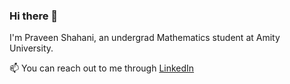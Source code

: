 ### Hi there 👋
I'm Praveen Shahani, an undergrad Mathematics student at Amity University.


 📫 You can reach out to me through [LinkedIn](https://www.linkedin.com/in/praveen-shahani-a99906196/)


<!--
**PSha98/PSha98** is a ✨ _special_ ✨ repository because its `README.md` (this file) appears on your GitHub profile.

Here are some ideas to get you started:

- 🔭 I’m currently working on ...
- 🌱 I’m currently learning ...
- 👯 I’m looking to collaborate on ...
- 🤔 I’m looking for help with ...
- 💬 Ask me about ...
- 📫 How to reach me: ...
- 😄 Pronouns: ...
- ⚡ Fun fact: ...
-->
